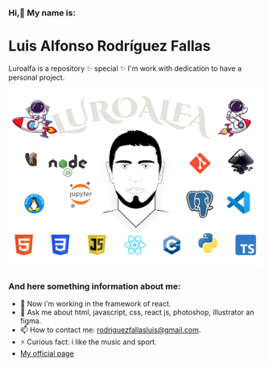 ### Hi,👋 My name is:
# Luis Alfonso Rodríguez Fallas

Luroalfa is a repository ✨ special ✨ I'm work with dedication to have a personal project.

![Image](https://github.com/luroalfa/perfil/blob/main/bitmap.png)

### And here something information about me:

- 🔭 Now i'm working in the framework of react.
- 💬 Ask me about html, javascript, css, react js, photoshop, illustrator an figma. 
- 📫 How to contact me: rodriguezfallasluis@gmail.com.
- ⚡ Curious fact: i like the music and sport.
- [My official page](https://rodriguezfallasluis.com)
